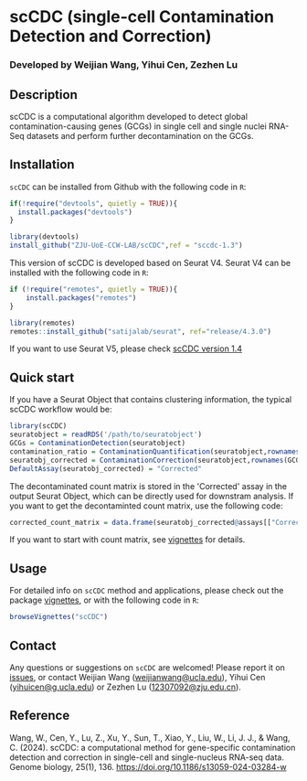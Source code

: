 # scCDC (single-cell Contamination Detection and Correction)
### Developed by Weijian Wang, Yihui Cen, Zezhen Lu

## Description
scCDC is a computational algorithm developed to detect global contamination-causing genes (GCGs) in single cell and single nuclei RNA-Seq datasets and perform further decontamination on the GCGs.

## Installation

`scCDC` can be installed from Github with the following code in `R`:

``` R
if(!require("devtools", quietly = TRUE)){
  install.packages("devtools")
}

library(devtools)
install_github("ZJU-UoE-CCW-LAB/scCDC",ref = "sccdc-1.3")
```
This version of scCDC is developed based on Seurat V4. Seurat V4 can be installed with the following code in `R`:
``` R
if (!require("remotes", quietly = TRUE)){
    install.packages("remotes")
}

library(remotes)
remotes::install_github("satijalab/seurat", ref="release/4.3.0")
```
If you want to use Seurat V5, please check [scCDC version 1.4](https://github.com/ZJU-UoE-CCW-LAB/scCDC)
## Quick start
If you have a Seurat Object that contains clustering information, the typical scCDC workflow would be:


``` R
library(scCDC)
seuratobject = readRDS('/path/to/seuratobject')
GCGs = ContaminationDetection(seuratobject)
contamination_ratio = ContaminationQuantification(seuratobject,rownames(GCGs))
seuratobj_corrected = ContaminationCorrection(seuratobject,rownames(GCGs))
DefaultAssay(seuratobj_corrected) = "Corrected"
```

The decontaminated count matrix is stored in the 'Corrected' assay in the output Seurat Object, which can be directly used for downstram analysis. If you want to get the decontaminted count matrix, use the following code: 
```R
corrected_count_matrix = data.frame(seuratobj_corrected@assays[["Corrected"]]@counts)
```
If you want to start with count matrix, see [vignettes](https://htmlpreview.github.io/?https://github.com/ZJU-UoE-CCW-LAB/scCDC/blob/sccdc-1.3/inst/doc/scCDC.html) for details.

## Usage

For detailed info on `scCDC` method and applications, please check out the package [vignettes](https://htmlpreview.github.io/?https://github.com/ZJU-UoE-CCW-LAB/scCDC/blob/main/inst/doc/scCDC.html), or with the following code in `R`: 

``` R
browseVignettes("scCDC")
```

## Contact

Any questions or suggestions on `scCDC` are welcomed! Please report it on [issues](https://github.com/ZJU-UoE-CCW-LAB/scCDC/issues), or contact Weijian Wang (<weijianwang@ucla.edu>), Yihui Cen (<yihuicen@g.ucla.edu>) or Zezhen Lu (<12307092@zju.edu.cn>).

## Reference
Wang, W., Cen, Y., Lu, Z., Xu, Y., Sun, T., Xiao, Y., Liu, W., Li, J. J., & Wang, C. (2024). scCDC: a computational method for gene-specific contamination detection and correction in single-cell and single-nucleus RNA-seq data. Genome biology, 25(1), 136. https://doi.org/10.1186/s13059-024-03284-w
